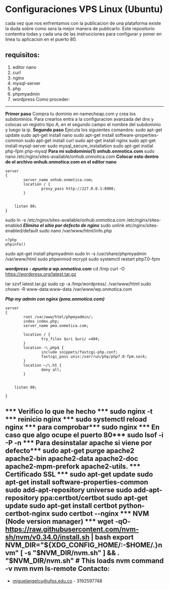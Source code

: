 Configuraciones VPS Linux (Ubuntu)
==========
cada vez que nos enfrentamos con la publicacion de una plataforma existe la duda sobre como sera la mejor manera de publicarlo. Este repositorio contentra todas y cada una de las instrucciones para configurar y poner en linea tu aplicacion en el puerto 80.

requisitos:
--------------------
1. editor nano
2. curl
3. nginx
4. mysql-server
5. php
6. phpmyadmin
7. wordpress
Como proceder:
--------------------
**Primer paso**
Compra tu dominio en namecheap.com y crea los subdominios. Para crearlos entra a la configuracion avanzada del dns y colocas un registro tipo A, en el segundo campo el nombre del subdominio y luego la ip.
**Segundo paso**
Ejecuta los siguientes comandos:
sudo apt-get update
sudo apt-get install nano
sudo apt-get install software-properties-common
sudo apt-get install curl
sudo apt-get install nginx
sudo apt-get install mysql-server
sudo mysql_secure_installation
sudo apt-get instlal php-fpm php-mysql
**Para mi subdominio(1) onhub.onmotica.com**
sudo nano /etc/nginx/sites-available/onhub.onmotica.com
**Colocar esto dentro de el archivo onhub.onmotica.com en el editor nano**
```
server
{
        server_name onhub.onmotica.com;
        location / {
                proxy_pass http://127.0.0.1:8000;
        }


    listen 80;
}
```
sudo ln -s /etc/nginx/sites-available/onhub.onmotica.com /etc/nginx/sites-enabled
***Elimino el sitio por defecto de nginx***
sudo unlink etc/nginx/sites-enabled/default
sudo nano /var/www/html/info.php
```
<?php
phpinfo()
```
sudo apt-get install phpmyadmin
sudo ln -s /usr/share/phpmyadmin /var/www/html
sudo phpenmod mcrypt
sudo systemctl restart php7.0-fpm

***wordpress - apunta a wp.onmotica.com***
cd /tmp
curl -O https://wordpress.org/latest.tar.gz

tar xzvf latest.tar.gz
sudo cp -a /tmp/wordpress/. /var/www/html
sudo chown -R www-data:www-data /var/www/wp.onmotica.com

***Php my admin con nginx (pma.onmotica.com)***
```
server
{
        root /var/www/html/phpmyadmin/;
        index index.php;
        server_name pma.onmotica.com;

        location / {
                try_files $uri $uri/ =404;
        }
        location ~\.php$ {
                include snippets/fastcgi-php.conf;
                fastcgi_pass unix:/var/run/php/php7.0-fpm.sock;
        }
        location ~/\.ht {
                deny all;
        }


    listen 80;

}

```

*** Verifico lo que he hecho ***
sudo nginx -t
*** reinicio nginx ***
sudo systemctl reload nginx
*** para comprobar***
sudo nginx
*** En caso que algo ocupe el puerto 80***
sudo lsof -i -P -n
*** Para desinstalar apache si viene por defecto***
sudo  apt-get purge apache2 apache2-bin apache2-data apache2-doc apache2-mpm-prefork apache2-utils.
*** Certificado SSL ***
sudo apt-get update
sudo apt-get install software-properties-common
sudo add-apt-repository universe
sudo add-apt-repository ppa:certbot/certbot
sudo apt-get update
sudo apt-get install certbot python-certbot-nginx 
sudo certbot --nginx
*** NVM (Node version manager) ***
wget -qO- https://raw.githubusercontent.com/nvm-sh/nvm/v0.34.0/install.sh | bash
export NVM_DIR="${XDG_CONFIG_HOME/:-$HOME/.}nvm"
[ -s "$NVM_DIR/nvm.sh" ] && \. "$NVM_DIR/nvm.sh" # This loads nvm
command -v nvm
nvm ls-remote
Contacto:
--------------------
+ miguelangelcu@ufps.edu.co - 3192597748


